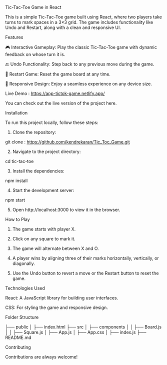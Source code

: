 
Tic-Tac-Toe Game in React

This is a simple Tic-Tac-Toe game built using React, where two players take turns to mark spaces in a 3×3 grid. The game includes functionality like Undo and Restart, along with a clean and responsive UI.

Features

🎮 Interactive Gameplay: Play the classic Tic-Tac-Toe game with dynamic feedback on whose turn it is.

🔙 Undo Functionality: Step back to any previous move during the game.

🔄 Restart Game: Reset the game board at any time.

📱 Responsive Design: Enjoy a seamless experience on any device size.


Live Demo : https://app-tictok-game.netlify.app/

You can check out the live version of the project here.



Installation

To run this project locally, follow these steps:

1. Clone the repository:

git clone : https://github.com/kendrekaran/Tic_Toc_Game.git


2. Navigate to the project directory:

cd tic-tac-toe


3. Install the dependencies:

npm install


4. Start the development server:

npm start


5. Open http://localhost:3000 to view it in the browser.



How to Play

1. The game starts with player X.


2. Click on any square to mark it.


3. The game will alternate between X and O.


4. A player wins by aligning three of their marks horizontally, vertically, or diagonally.


5. Use the Undo button to revert a move or the Restart button to reset the game.



Technologies Used

React: A JavaScript library for building user interfaces.

CSS: For styling the game and responsive design.


Folder Structure

├── public
│   ├── index.html
├── src
│   ├── components
│   │   ├── Board.js
│   │   ├── Square.js
│   ├── App.js
│   ├── App.css
│   ├── index.js
├── README.md

Contributing

Contributions are always welcome!

